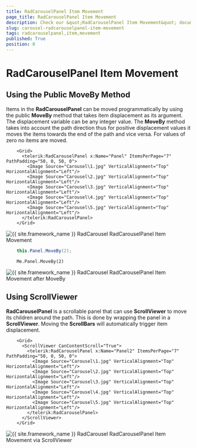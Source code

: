 ```yaml
---
title: RadCarouselPanel Item Movement
page_title: RadCarouselPanel Item Movement
description: Check our &quot;RadCarouselPanel Item Movement&quot; documentation article for the RadCarousel {{ site.framework_name }} control.
slug: carousel-radcarouselpanel-item-movement
tags: radcarouselpanel,item,movement
published: True
position: 0
---
```


# RadCarouselPanel Item Movement

## Using the Public MoveBy Method

Items in the __RadCarouselPanel__ can be moved programmatically by using the public __MoveBy__ method that takes item displacement as its argument. The displacement variable can be any integer value. The __MoveBy__ method takes into account the path direction thus for positive displacement values it moves the items towards the end of the path and vice versa. For values of zero no items are moved. 



```XAML
	<Grid>
	  <telerik:RadCarouselPanel x:Name="Panel" ItemsPerPage="7" PathPadding="50, 0, 50, 0">
	    <Image Source="Carousel\1.jpg" VerticalAlignment="Top" HorizontalAlignment="Left"/>
	    <Image Source="Carousel\2.jpg" VerticalAlignment="Top" HorizontalAlignment="Left"/>
	    <Image Source="Carousel\3.jpg" VerticalAlignment="Top" HorizontalAlignment="Left"/>
	    <Image Source="Carousel\4.jpg" VerticalAlignment="Top" HorizontalAlignment="Left"/>
	    <Image Source="Carousel\5.jpg" VerticalAlignment="Top" HorizontalAlignment="Left"/>
	  </telerik:RadCarouselPanel>
	</Grid>
```

![{{ site.framework_name }} RadCarousel RadCarouselPanel Item Movement](images/CarouselPanelMovement_01.png)



```C#
	this.Panel.MoveBy(2);
```



```VB.NET
	Me.Panel.MoveBy(2)
```

![{{ site.framework_name }} RadCarousel RadCarouselPanel Item Movement after MoveBy](images/CarouselPanelMovement_02.png)

## Using ScrollViewer

__RadCarouselPanel__ is a scrollable panel that can use __ScrollViewer__ to move its children around the path. This is done by wrapping the panel in a __ScrollViewer__. Moving the __ScrollBars__ will automatically trigger item displacement.



```XAML
	<Grid>
	  <ScrollViewer CanContentScroll="True">
	    <telerik:RadCarouselPanel x:Name="Panel2" ItemsPerPage="7" PathPadding="50, 0, 50, 0">
	      <Image Source="Carousel\1.jpg" VerticalAlignment="Top" HorizontalAlignment="Left"/>
	      <Image Source="Carousel\2.jpg" VerticalAlignment="Top" HorizontalAlignment="Left"/>
	      <Image Source="Carousel\3.jpg" VerticalAlignment="Top" HorizontalAlignment="Left"/>
	      <Image Source="Carousel\4.jpg" VerticalAlignment="Top" HorizontalAlignment="Left"/>
	      <Image Source="Carousel\5.jpg" VerticalAlignment="Top" HorizontalAlignment="Left"/>
	    </telerik:RadCarouselPanel>
	  </ScrollViewer>
	</Grid>
```

![{{ site.framework_name }} RadCarousel RadCarouselPanel Item Movement via ScrollViewer](images/CarouselPanelMovement_03_thumb.png)